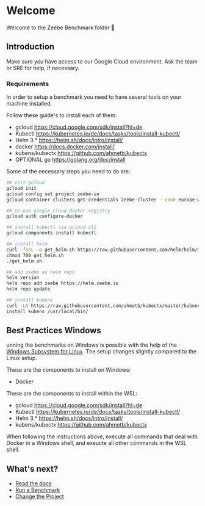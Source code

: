 # Welcome

Welcome to the Zeebe Benchmark folder :wave:

## Introduction

Make sure you have access to our Google Cloud environment. Ask the team or SRE for help, if necessary.

### Requirements

In order to setup a benchmark you need to have several tools on your machine installed.

Follow these guide's to install each of them:

 * gcloud https://cloud.google.com/sdk/install?hl=de
 * Kubectl https://kubernetes.io/de/docs/tasks/tools/install-kubectl/
 * Helm 3.*  https://helm.sh/docs/intro/install/
 * docker https://docs.docker.com/install/
 * kubens/kubectx https://github.com/ahmetb/kubectx
 * OPTIONAL go https://golang.org/doc/install

Some of the necessary steps you need to do are:

```sh
## Init gcloud
gcloud init
gcloud config set project zeebe-io
gcloud container clusters get-credentials zeebe-cluster --zone europe-west1-b --project zeebe-io

## to use google cloud docker registry
gcloud auth configure-docker

## install kubectl via gcloud cli
gcloud components install kubectl

## install helm
curl -fsSL -o get_helm.sh https://raw.githubusercontent.com/helm/helm/master/scripts/get-helm-3
chmod 700 get_helm.sh
./get_helm.sh

## add zeebe as helm repo
helm version
helm repo add zeebe https://helm.zeebe.io
helm repo update

## install kubens
curl -LO https://raw.githubusercontent.com/ahmetb/kubectx/master/kubens
install kubens /usr/local/bin/
```

## Best Practices Windows

 unning the benchmarks on Windows is possible with the help of the [Windows Subsystem for Linux](https://docs.microsoft.com/en-us/windows/wsl/install-win10).
The setup changes slightly compared to the Linux setup.

These are the components to install on Windows:
* Docker

These are the components to install within the WSL:
* gcloud https://cloud.google.com/sdk/install?hl=de
* Kubectl https://kubernetes.io/de/docs/tasks/tools/install-kubectl/
* Helm 3.*  https://helm.sh/docs/intro/install/
* kubens/kubectx https://github.com/ahmetb/kubectx

When following the instructions above, execute all commands that deal with Docker in a Windows shell, and exeucte all other commands in the WSL shell.


## What's next?

 * [Read the docs](docs/README.md)
 * [Run a Benchmark](setup/README.md)
 * [Change the Project](project/README.md)
